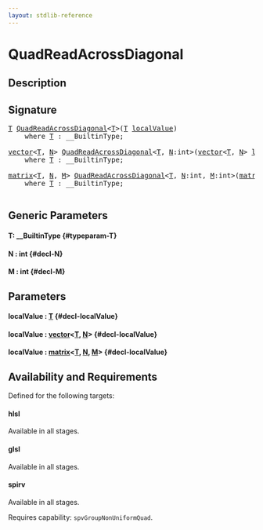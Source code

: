 ```yaml
---
layout: stdlib-reference
---
```


# QuadReadAcrossDiagonal

## Description





## Signature 

<pre>
<a href="/stdlib-reference/global-decls/quadreadacrossdiagonal-048e#typeparam-T" class="code_type">T</a> <a href="/stdlib-reference/global-decls/quadreadacrossdiagonal-048e">QuadReadAcrossDiagonal</a>&lt;<a href="/stdlib-reference/global-decls/quadreadacrossdiagonal-048e#typeparam-T" class="code_type">T</a>&gt;(<a href="/stdlib-reference/global-decls/quadreadacrossdiagonal-048e#typeparam-T" class="code_type">T</a> <a href="/stdlib-reference/global-decls/quadreadacrossdiagonal-048e#decl-localValue" class="code_param">localValue</a>)
    <span class='code_keyword'>where</span> <a href="/stdlib-reference/global-decls/quadreadacrossdiagonal-048e#typeparam-T" class="code_type">T</a> : __BuiltinType;

<a href="/stdlib-reference/types/vector/index" class="code_type">vector</a>&lt;<a href="/stdlib-reference/global-decls/quadreadacrossdiagonal-048e#typeparam-T" class="code_type">T</a>, <a href="/stdlib-reference/global-decls/quadreadacrossdiagonal-048e#decl-N" class="code_var">N</a>&gt; <a href="/stdlib-reference/global-decls/quadreadacrossdiagonal-048e">QuadReadAcrossDiagonal</a>&lt;<a href="/stdlib-reference/global-decls/quadreadacrossdiagonal-048e#typeparam-T" class="code_type">T</a>, <a href="/stdlib-reference/global-decls/quadreadacrossdiagonal-048e#decl-N" class="code_var">N</a>:<span class="code_keyword">int</span>&gt;(<a href="/stdlib-reference/types/vector/index" class="code_type">vector</a>&lt;<a href="/stdlib-reference/global-decls/quadreadacrossdiagonal-048e#typeparam-T" class="code_type">T</a>, <a href="/stdlib-reference/global-decls/quadreadacrossdiagonal-048e#decl-N" class="code_var">N</a>&gt; <a href="/stdlib-reference/global-decls/quadreadacrossdiagonal-048e#decl-localValue" class="code_param">localValue</a>)
    <span class='code_keyword'>where</span> <a href="/stdlib-reference/global-decls/quadreadacrossdiagonal-048e#typeparam-T" class="code_type">T</a> : __BuiltinType;

<a href="/stdlib-reference/types/matrix/index" class="code_type">matrix</a>&lt;<a href="/stdlib-reference/global-decls/quadreadacrossdiagonal-048e#typeparam-T" class="code_type">T</a>, <a href="/stdlib-reference/global-decls/quadreadacrossdiagonal-048e#decl-N" class="code_var">N</a>, <a href="/stdlib-reference/global-decls/quadreadacrossdiagonal-048e#decl-M" class="code_var">M</a>&gt; <a href="/stdlib-reference/global-decls/quadreadacrossdiagonal-048e">QuadReadAcrossDiagonal</a>&lt;<a href="/stdlib-reference/global-decls/quadreadacrossdiagonal-048e#typeparam-T" class="code_type">T</a>, <a href="/stdlib-reference/global-decls/quadreadacrossdiagonal-048e#decl-N" class="code_var">N</a>:<span class="code_keyword">int</span>, <a href="/stdlib-reference/global-decls/quadreadacrossdiagonal-048e#decl-M" class="code_var">M</a>:<span class="code_keyword">int</span>&gt;(<a href="/stdlib-reference/types/matrix/index" class="code_type">matrix</a>&lt;<a href="/stdlib-reference/global-decls/quadreadacrossdiagonal-048e#typeparam-T" class="code_type">T</a>, <a href="/stdlib-reference/global-decls/quadreadacrossdiagonal-048e#decl-N" class="code_var">N</a>, <a href="/stdlib-reference/global-decls/quadreadacrossdiagonal-048e#decl-M" class="code_var">M</a>&gt; <a href="/stdlib-reference/global-decls/quadreadacrossdiagonal-048e#decl-localValue" class="code_param">localValue</a>)
    <span class='code_keyword'>where</span> <a href="/stdlib-reference/global-decls/quadreadacrossdiagonal-048e#typeparam-T" class="code_type">T</a> : __BuiltinType;

</pre>

## Generic Parameters

#### T: \_\_BuiltinType {#typeparam-T}
#### N  : int {#decl-N}
#### M  : int {#decl-M}

## Parameters

#### localValue  : [T](/stdlib-reference/global-decls/quadreadacrossdiagonal-048e#typeparam-T) {#decl-localValue}
#### localValue  : [vector](/stdlib-reference/types/vector/index)\<[T](/stdlib-reference/types/vector/index#typeparam-T), [N](/stdlib-reference/types/vector/index#decl-N)\> {#decl-localValue}
#### localValue  : [matrix](/stdlib-reference/types/matrix/index)\<[T](/stdlib-reference/types/matrix/t-0), [N](/stdlib-reference/types/matrix/index#decl-N), [M](/stdlib-reference/types/matrix/index#decl-M)\> {#decl-localValue}

## Availability and Requirements

Defined for the following targets:

#### hlsl
Available in all stages.

#### glsl
Available in all stages.

#### spirv
Available in all stages.

Requires capability: `spvGroupNonUniformQuad`.


